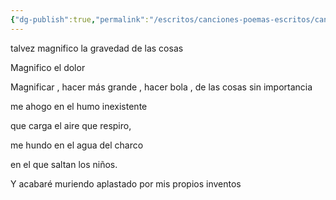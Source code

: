 ```yaml
---
{"dg-publish":true,"permalink":"/escritos/canciones-poemas-escritos/canciones-poemas-escritos/magnifico/"}
---
```


talvez magnifico la gravedad de las cosas

Magnifico el dolor

Magnificar , hacer más grande , hacer bola , de las cosas sin importancia

me ahogo en el humo inexistente

que carga el aire que respiro,

me hundo en el agua del charco

en el que saltan los niños.

Y acabaré muriendo aplastado por mis propios inventos